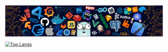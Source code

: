 <p align="center"><img src="https://raw.githubusercontent.com/KevinPatel04/KevinPatel04/master/header.png"></p>

[![Top Langs](https://github-readme-stats.vercel.app/api/top-langs/?username=anuraghazra&layout=pie)](https://github.com/mruchann/github-readme-stats)
